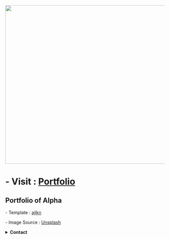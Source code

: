 <img align="center" src="https://github.com/mrastrange/mrastrange.github.io/blob/main/images/alphawebss.jpg"  height="500" width="800">
<h1> - Visit : <a href="https://da.gd/alpha">Portfolio</a></h1>
<h2 align='left'> Portfolio of Alpha </h2>
<p> - Template : <a href="https://aj.lkn.io/">ajlkn</a></p>
<p> - Image Source : <a href="https://unsplash.com/">Unsplash</a></p>

<details><summary><b>Contact</b></summary>
<br/>
<a align=center href="https://twitter.com/cr_alpha_elite">
  <img align="left" alt="Twitter" width="22px" src="https://raw.githubusercontent.com/edent/SuperTinyIcons/master/images/svg/twitter.svg" />
</a>
<a align=center href="https://telegram.dog/czyalpha">
  <img align="left" alt="Telegram" width="22px" src="https://raw.githubusercontent.com/edent/SuperTinyIcons/master/images/svg/telegram.svg" />
</a>
<a align=center href="https://www.instagram.com/abijith.jpeg">
  <img align="left" alt="Instagram" width="22px" src="https://raw.githubusercontent.com/edent/SuperTinyIcons/master/images/svg/instagram.svg" />
</a> 
  <a align=center href="https://da.gd/alpha">
  <img align="left" alt="My Portfolio" width="22px" src="https://raw.githubusercontent.com/edent/SuperTinyIcons/master/images/svg/authy.svg" />
</a>
</details>
